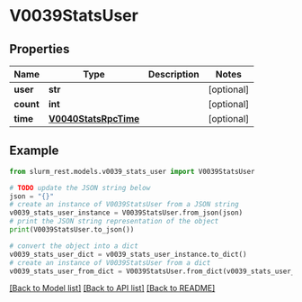 # V0039StatsUser


## Properties

Name | Type | Description | Notes
------------ | ------------- | ------------- | -------------
**user** | **str** |  | [optional] 
**count** | **int** |  | [optional] 
**time** | [**V0040StatsRpcTime**](V0040StatsRpcTime.md) |  | [optional] 

## Example

```python
from slurm_rest.models.v0039_stats_user import V0039StatsUser

# TODO update the JSON string below
json = "{}"
# create an instance of V0039StatsUser from a JSON string
v0039_stats_user_instance = V0039StatsUser.from_json(json)
# print the JSON string representation of the object
print(V0039StatsUser.to_json())

# convert the object into a dict
v0039_stats_user_dict = v0039_stats_user_instance.to_dict()
# create an instance of V0039StatsUser from a dict
v0039_stats_user_from_dict = V0039StatsUser.from_dict(v0039_stats_user_dict)
```
[[Back to Model list]](../README.md#documentation-for-models) [[Back to API list]](../README.md#documentation-for-api-endpoints) [[Back to README]](../README.md)


